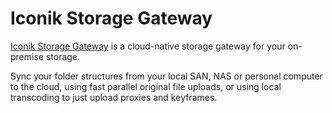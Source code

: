 # Iconik Storage Gateway

[Iconik Storage Gateway](https://iconik.io) is a cloud-native storage gateway for your on-premise storage.

Sync your folder structures from your local SAN, NAS or personal computer to the cloud, using fast
parallel original file uploads, or using local transcoding to just upload proxies and keyframes.
